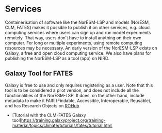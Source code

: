 # Services

Containerisation of software like the NorESM-LSP and models (NorESM, CLM, FATES) makes it possible to publish it on other services, e.g. cloud computing services where users can sign up and run model experiments remotely. That way, users don't have to install anything on their own computer. For long or multiple experiments, using remote computing resources may be necessary. 
An early version of the NorESM-LSP exists on Galaxy, a free and open cloud computing service. We also have plans for publishing the NorESM-LSP as a tool (app) on NIRD. 

## Galaxy Tool for FATES
Galaxy is free to use and only requires registering as a user. Note that this tool is to be considered a pilot version, and does not include all the functionalities of the NorESM-LSP. It does, on the other hand, include metadata to make it FAIR (Findable, Accessible, Interoperable, Reusable), and has Research Objects on [ROHub](https://reliance.rohub.org/).

- [Tutorial with the CLM-FATES Galaxy tool]https://training.galaxyproject.org/training-material/topics/climate/tutorials/fates/tutorial.html
